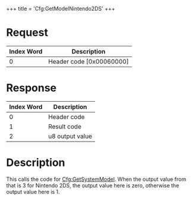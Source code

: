 +++
title = 'Cfg:GetModelNintendo2DS'
+++

# Request

| Index Word | Description                |
|------------|----------------------------|
| 0          | Header code \[0x00060000\] |

# Response

| Index Word | Description     |
|------------|-----------------|
| 0          | Header code     |
| 1          | Result code     |
| 2          | u8 output value |

# Description

This calls the code for
[Cfg:GetSystemModel](Cfg:GetSystemModel "wikilink"). When the output
value from that is 3 for Nintendo 2DS, the output value here is zero,
otherwise the output value here is 1.
